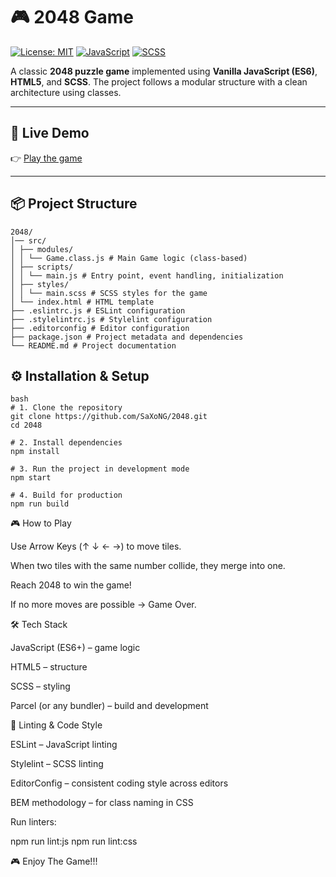 # 🎮 2048 Game

[![License: MIT](https://img.shields.io/badge/License-MIT-blue.svg)](LICENSE)
[![JavaScript](https://img.shields.io/badge/JavaScript-ES6+-yellow)](https://developer.mozilla.org/en-US/docs/Web/JavaScript)
[![SCSS](https://img.shields.io/badge/Styles-SCSS-pink)](https://sass-lang.com/)

A classic **2048 puzzle game** implemented using **Vanilla JavaScript (ES6)**, **HTML5**, and **SCSS**.
The project follows a modular structure with a clean architecture using classes.

---

## 🚀 Live Demo

👉 [Play the game](https://saxong.github.io/2048/)

---

## 📦 Project Structure

```
2048/
│── src/
│ ├── modules/
│ │ └── Game.class.js # Main Game logic (class-based)
│ ├── scripts/
│ │ └── main.js # Entry point, event handling, initialization
│ ├── styles/
│ │ └── main.scss # SCSS styles for the game
│ └── index.html # HTML template
├── .eslintrc.js # ESLint configuration
├── .stylelintrc.js # Stylelint configuration
├── .editorconfig # Editor configuration
├── package.json # Project metadata and dependencies
└── README.md # Project documentation
```

## ⚙️ Installation & Setup

```
bash
# 1. Clone the repository
git clone https://github.com/SaXoNG/2048.git
cd 2048

# 2. Install dependencies
npm install

# 3. Run the project in development mode
npm start

# 4. Build for production
npm run build
```

🎮 How to Play

Use Arrow Keys (↑ ↓ ← →) to move tiles.

When two tiles with the same number collide, they merge into one.

Reach 2048 to win the game!

If no more moves are possible → Game Over.

🛠️ Tech Stack

JavaScript (ES6+) – game logic

HTML5 – structure

SCSS – styling

Parcel (or any bundler) – build and development

🧹 Linting & Code Style

ESLint – JavaScript linting

Stylelint – SCSS linting

EditorConfig – consistent coding style across editors

BEM methodology – for class naming in CSS

Run linters:

npm run lint:js
npm run lint:css

🎮 Enjoy The Game!!!
